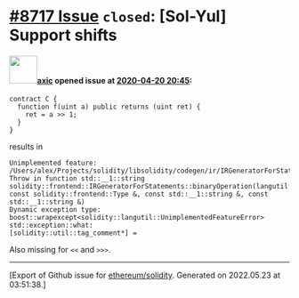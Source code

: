 # [\#8717 Issue](https://github.com/ethereum/solidity/issues/8717) `closed`: [Sol-Yul] Support shifts

#### <img src="https://avatars.githubusercontent.com/u/20340?v=4" width="50">[axic](https://github.com/axic) opened issue at [2020-04-20 20:45](https://github.com/ethereum/solidity/issues/8717):

```
contract C {
  function f(uint a) public returns (uint ret) {
    ret = a >> 1;
  }
}
```

results in
```
Unimplemented feature:
/Users/alex/Projects/solidity/libsolidity/codegen/ir/IRGeneratorForStatements.cpp(1573): Throw in function std::__1::string solidity::frontend::IRGeneratorForStatements::binaryOperation(langutil::Token, const solidity::frontend::Type &, const std::__1::string &, const std::__1::string &)
Dynamic exception type: boost::wrapexcept<solidity::langutil::UnimplementedFeatureError>
std::exception::what: 
[solidity::util::tag_comment*] = 
```

Also missing for `<<` and `>>>`.




-------------------------------------------------------------------------------



[Export of Github issue for [ethereum/solidity](https://github.com/ethereum/solidity). Generated on 2022.05.23 at 03:51:38.]
